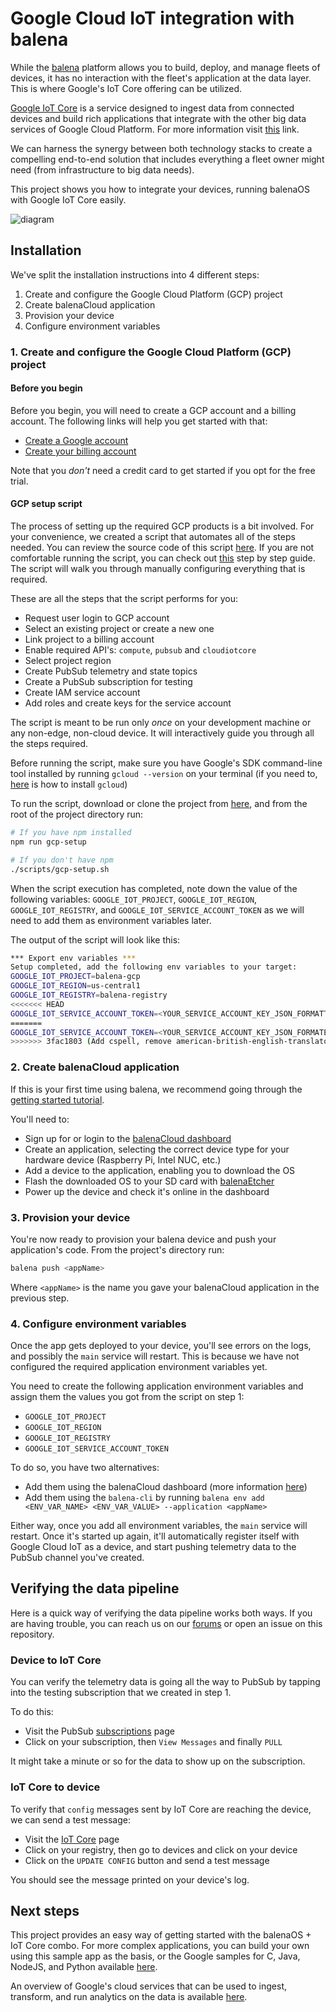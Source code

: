 # Google Cloud IoT integration with balena

While the [balena](https://www.balena.io/what-is-balena) platform allows you to build, deploy, and manage fleets of devices, it has no interaction with the fleet's application at the data layer. This is where Google's IoT Core offering can be utilized.

[Google IoT Core](https://cloud.google.com/iot/docs/) is a service designed to ingest data from connected devices and build rich applications that integrate with the other big data services of Google Cloud Platform. For more information visit [this](https://cloud.google.com/solutions/iot/) link.

We can harness the synergy between both technology stacks to create a compelling end-to-end solution that includes everything a fleet owner might need (from infrastructure to big data needs).

This project shows you how to integrate your devices, running balenaOS with Google IoT Core easily.

![diagram](https://github.com/balenalabs/google-iot/blob/master/img/diagram.png?raw=true)

## Installation

We've split the installation instructions into 4 different steps:

1. Create and configure the Google Cloud Platform (GCP) project
2. Create balenaCloud application
3. Provision your device
4. Configure environment variables

### 1. Create and configure the Google Cloud Platform (GCP) project

#### Before you begin

Before you begin, you will need to create a GCP account and a billing account. The following links will help you get started with that:

- [Create a Google account](https://support.google.com/accounts/answer/27441?hl=en)
- [Create your billing account](https://cloud.google.com/billing/docs/how-to/manage-billing-account)

Note that you *don't* need a credit card to get started if you opt for the free trial.

#### GCP setup script

The process of setting up the required GCP products is a bit involved. For your convenience, we created a script that automates all of the steps needed. You can review the source code of this script [here](https://github.com/balenalabs/google-iot/blob/master/scripts/gcp-setup.sh). If you are not comfortable running the script, you can check out [this](https://github.com/balenalabs/google-iot/blob/master/GCPManualSetup.md) step by step guide. The script will walk you through manually configuring everything that is required.

These are all the steps that the script performs for you:

- Request user login to GCP account
- Select an existing project or create a new one
- Link project to a billing account
- Enable required API's: `compute`, `pubsub` and `cloudiotcore`
- Select project region
- Create PubSub telemetry and state topics
- Create a PubSub subscription for testing
- Create IAM service account
- Add roles and create keys for the service account

The script is meant to be run only *once* on your development machine or any non-edge, non-cloud device. It will interactively guide you through all the steps required.

Before running the script, make sure you have Google's SDK command-line tool installed by running `gcloud --version` on your terminal (if you need to, [here](https://cloud.google.com/sdk/install) is how to install `gcloud`)

To run the script, download or clone the project from [here](https://github.com/balenalabs/google-iot), and from the root of the project directory run:

```bash
# If you have npm installed
npm run gcp-setup

# If you don't have npm
./scripts/gcp-setup.sh
```

When the script execution has completed, note down the value of the following variables: `GOOGLE_IOT_PROJECT`, `GOOGLE_IOT_REGION`, `GOOGLE_IOT_REGISTRY`, and  `GOOGLE_IOT_SERVICE_ACCOUNT_TOKEN` as we will need to add them as environment variables later.

The output of the script will look like this:

```bash
*** Export env variables ***
Setup completed, add the following env variables to your target:
GOOGLE_IOT_PROJECT=balena-gcp
GOOGLE_IOT_REGION=us-central1
GOOGLE_IOT_REGISTRY=balena-registry
<<<<<<< HEAD
GOOGLE_IOT_SERVICE_ACCOUNT_TOKEN=<YOUR_SERVICE_ACCOUNT_KEY_JSON_FORMATTED>
=======
GOOGLE_IOT_SERVICE_ACCOUNT_TOKEN=<YOUR_SERVICE_ACCOUNT_KEY_JSON_FORMATED>
>>>>>>> 3fac1803 (Add cspell, remove american-british-english-translator)
```

### 2. Create balenaCloud application

If this is your first time using balena, we recommend going through the [getting started tutorial](https://www.balena.io/docs/learn/getting-started/raspberrypi3/nodejs/).

You'll need to:

- Sign up for or login to the [balenaCloud dashboard](https://dashboard.balena-cloud.com)
- Create an application, selecting the correct device type for your hardware device (Raspberry Pi, Intel NUC, etc.)
- Add a device to the application, enabling you to download the OS
- Flash the downloaded OS to your SD card with [balenaEtcher](https://balena.io/etcher)
- Power up the device and check it's online in the dashboard

### 3. Provision your device

You're now ready to provision your balena device and push your application's code. From the project's directory run:

```bash
balena push <appName>
```

Where `<appName>` is the name you gave your balenaCloud application in the previous step.

### 4. Configure environment variables

Once the app gets deployed to your device, you'll see errors on the logs, and possibly the `main` service will restart. This is because we have not configured the required application environment variables yet.

You need to create the following application environment variables and assign them the values you got from the script on step 1:

- `GOOGLE_IOT_PROJECT`
- `GOOGLE_IOT_REGION`
- `GOOGLE_IOT_REGISTRY`
- `GOOGLE_IOT_SERVICE_ACCOUNT_TOKEN`

To do so, you have two alternatives:

- Add them using the balenaCloud dashboard (more information [here](https://www.balena.io/docs/learn/manage/serv-vars/))
- Add them using the `balena-cli` by running `balena env add <ENV_VAR_NAME> <ENV_VAR_VALUE> --application <appName>`

Either way, once you add all environment variables, the `main` service will restart. Once it's started up again, it'll automatically register itself with Google Cloud IoT as a device, and start pushing telemetry data to the PubSub channel you've created.

## Verifying the data pipeline

Here is a quick way of verifying the data pipeline works both ways. If you are having trouble, you can reach us on our [forums](https://forums.balena.io/) or open an issue on this repository.

### Device to IoT Core

You can verify the telemetry data is going all the way to PubSub by tapping into the testing subscription that we created in step 1.

To do this:

- Visit the PubSub [subscriptions](https://console.cloud.google.com/cloudpubsub/subscription) page
- Click on your subscription, then `View Messages` and finally `PULL`

It might take a minute or so for the data to show up on the subscription.

### IoT Core to device

To verify that `config` messages sent by IoT Core are reaching the device, we can send a test message:

- Visit the [IoT Core](https://console.cloud.google.com/iot/registries) page
- Click on your registry, then go to devices and click on your device
- Click on the `UPDATE CONFIG` button and send a test message

You should see the message printed on your device's log.

## Next steps

This project provides an easy way of getting started with the balenaOS + IoT Core combo. For more complex applications, you can build your own using this sample app as the basis, or the Google samples for C, Java, NodeJS, and Python available [here](https://cloud.google.com/iot/docs/samples/mqtt-samples).

An overview of Google's cloud services that can be used to ingest, transform, and run analytics on the data is available [here](https://cloud.google.com/solutions/iot-overview).
